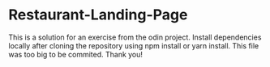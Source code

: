 # Restaurant-Landing-Page
This is a solution for an exercise from the odin project.
Install dependencies locally after cloning the repository using npm install or yarn install.
This file was too big to be commited.
Thank you!
